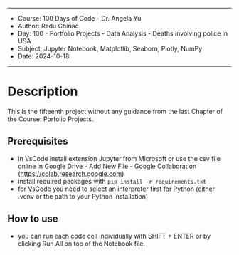 
**********************************************************************
*    Course: 100 Days of Code - Dr. Angela Yu                        
*    Author: Radu Chiriac                                            
*    Day: 100 - Portfolio Projects - Data Analysis - Deaths involving police in USA     
*    Subject: Jupyter Notebook, Matplotlib, Seaborn, Plotly, NumPy   
*    Date: 2024-10-18                                                
**********************************************************************


# Description

This is the fifteenth project without any guidance from the last Chapter of the Course: Porfolio Projects.


## Prerequisites
- in VsCode install extension Jupyter from Microsoft or use the csv file online in Google Drive - Add New File - Google Collaboration (https://colab.research.google.com)
- install required packages with `pip install -r requirements.txt`
- for VsCode you need to select an interpreter first for Python (either .venv or the path to your Python installation)

## How to use
- you can run each code cell individually with SHIFT + ENTER or by clicking Run All on top of the Notebook file.

